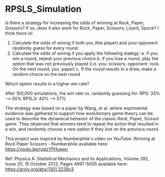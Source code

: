 # RPSLS_Simulation
Is there a strategy for increasing the odds of winning at Rock, Paper, Scissors? If so, does it also work for Rock, Paper, Scissors, Lizard, Spock? I think there is!

1. Calculate the odds of wining if both you (the player) and your opponent randomly guess for every round.
2. Calculate the odds of wining if you apply the following stategy:
    a. if you win a round, repeat your previous choice 
    b. if you lose a round, play the option that was not previously played (i.e. you: scissors, opponent: rock. On the next round, you: paper)
    c. If the round results in a draw, make a random choice on the next round  

Which option results in a higher win rate? 


After 100,000 simulations, the win rate vs. randomly guessing for:
    RPS: 33% --> 50%
    RPSLS: 40% --> 57%

The strategy was based on a paper by Wang, et al. where exprimental evidence was gathered to support how evolutionary game theory can be used to describe the dynamical behavior of the classic Rock, Paper, Scissor game. They observed that winners tend to repeat the action that resulted in a win, and randomly choose a new option if they lost on the previous round.

This project was inspired by Numberphile's video on YouTube: Winning at Rock Paper Scissors - Numberphile
available here: https://youtu.be/rudzYPHuewc    

Ref: Physica A: Statistical Mechanics and its Applications, Volume 392, Issue 20, 15 October 2013, Pages 4997-5005
available here: https://arxiv.org/abs/1301.3238v3
